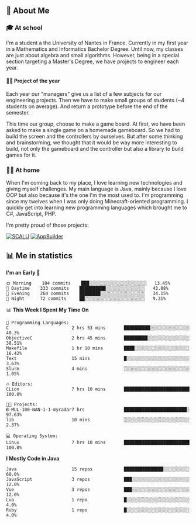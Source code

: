 ## 👀 About Me

### 🎓 At school

I'm a student a the University of Nantes in France. Currently in my first year in a Mathematics and Informatics Bachelor Degree. Until now, my classes are just about algebra and small algorithms. However, being in a special section targeting a Master's Degree, we have projects to engineer each year. 

#### 🔧🔬 Project of the year

Each year our "managers" give us a list of a few subjects for our engineering projects. Then we have to make small groups of students (~4 students on average). And return a prototype before the end of the semester.

This time our group, choose to make a game board. At first, we have been asked to make a single game on a homemade gameboard. So we had to build the screen and the controllers by ourselves. 
But after some thinking and brainstorming, we thought that it would be way more interesting to build, not only the gameboard and the controller but also a library to build games for it.

### 👨‍💻 At home

When I'm coming back to my place, I love learning new technologies and giving myself challenges. My main language is Java, mainly because I love OOP but also because it's the one I'm the most used to. I'm programming since my twelves when I was only doing Minecraft-oriented programming.  I quickly get into learning new programming languages which brought me to C#, JavaScript, PHP. 

I'm pretty proud of those projects:

[![SCALU](https://github-readme-stats.vercel.app/api/pin?username=renardfute&repo=SCALU)](https://github.com/renardfute/scalu)
[![AppBuilder](https://github-readme-stats.vercel.app/api/pin?username=pulsedev2&repo=AppBuilder)](https://github.com/pulsedev2/AppBuilder)

## 📊 Me in statistics
<!--START_SECTION:waka-->
**I'm an Early 🐤** 

```text
🌞 Morning    104 commits    ███░░░░░░░░░░░░░░░░░░░░░░   13.45% 
🌆 Daytime    333 commits    ██████████░░░░░░░░░░░░░░░   43.08% 
🌃 Evening    264 commits    ████████░░░░░░░░░░░░░░░░░   34.15% 
🌙 Night      72 commits     ██░░░░░░░░░░░░░░░░░░░░░░░   9.31%

```


📊 **This Week I Spent My Time On** 

```text
💬 Programming Languages: 
C                        2 hrs 53 mins       ██████████░░░░░░░░░░░░░░░   40.3% 
ObjectiveC               2 hrs 45 mins       █████████░░░░░░░░░░░░░░░░   38.51% 
Makefile                 1 hr 10 mins        ████░░░░░░░░░░░░░░░░░░░░░   16.42% 
Text                     15 mins             █░░░░░░░░░░░░░░░░░░░░░░░░   3.63% 
Slurm                    4 mins              ░░░░░░░░░░░░░░░░░░░░░░░░░   1.05%

🔥 Editors: 
CLion                    7 hrs 10 mins       █████████████████████████   100.0%

🐱‍💻 Projects: 
B-MUL-100-NAN-1-1-myradar7 hrs               ████████████████████████░   97.63% 
lib                      10 mins             ░░░░░░░░░░░░░░░░░░░░░░░░░   2.37%

💻 Operating System: 
Linux                    7 hrs 10 mins       █████████████████████████   100.0%

```

**I Mostly Code in Java** 

```text
Java                     15 repos            ███████████████░░░░░░░░░░   60.0% 
JavaScript               3 repos             ███░░░░░░░░░░░░░░░░░░░░░░   12.0% 
Vue                      3 repos             ███░░░░░░░░░░░░░░░░░░░░░░   12.0% 
Lua                      1 repo              █░░░░░░░░░░░░░░░░░░░░░░░░   4.0% 
Ruby                     1 repo              █░░░░░░░░░░░░░░░░░░░░░░░░   4.0%

```



<!--END_SECTION:waka-->
